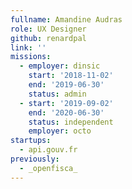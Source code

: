 ```yaml
---
fullname: Amandine Audras
role: UX Designer
github: renardpal
link: ''
missions:
  - employer: dinsic
    start: '2018-11-02'
    end: '2019-06-30'
    status: admin
  - start: '2019-09-02'
    end: '2020-06-30'
    status: independent
    employer: octo
startups:
  - api.gouv.fr
previously:
  - _openfisca_
---
```


